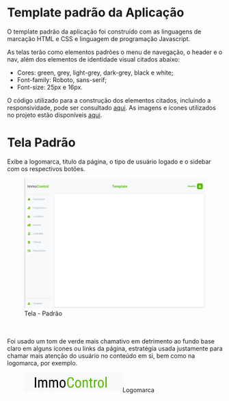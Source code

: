# Template padrão da Aplicação

O template padrão da aplicação foi construído com as linguagens de marcação HTML e CSS e linguagem de programação Javascript.

As telas terão como elementos padrões o menu de navegação, o header e o nav, além dos elementos de identidade visual citados abaixo:

* Cores: green, grey, light-grey, dark-grey, black e white;                        
* Font-family: Roboto, sans-serif;
* Font-size: 25px e 16px.

O código utilizado para a construção dos elementos citados, incluindo a responsividade, pode ser consultado [aqui](https://github.com/ICEI-PUC-Minas-PMV-ADS/pmv-ads-2024-1-e1-proj-web-t6-pmv-ads-2024-1-e1-projeto_locacao/tree/main/codigo-fonte/template_page). As imagens e ícones utilizados no projeto estão disponíveis [aqui](https://github.com/ICEI-PUC-Minas-PMV-ADS/pmv-ads-2024-1-e1-proj-web-t6-pmv-ads-2024-1-e1-projeto_locacao/tree/main/codigo-fonte/src).

# Tela Padrão

Exibe a logomarca, título da página, o tipo de usuário logado e o sidebar com os respectivos botões.
<figure> 
  <img src="img/template_padrao.png"
    <figcaption>Tela - Padrão</figcaption>
</figure><br><br>
Foi usado um tom de verde mais chamativo em detrimento ao fundo base claro em alguns ícones ou links da página, estratégia usada justamente para chamar mais atenção do usuário no conteúdo em si, bem como na logomarca, por exemplo. 

<figure> 
  <img src="img/logomarca.png"
    <figcaption>Logomarca</figcaption>
</figure>








